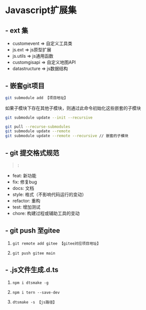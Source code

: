# Javascript扩展集

## - ext 集

- customevent => 自定义工具类
- js.ext => js原型扩展
- js.utils => js通用函数
- customgisapi => 自定义地图API
- datastructure => js数据结构


## - 嵌套git项目

```bash
git submodule add 【项目地址】
```
如果子模块下存在其他子模块，则通过此命令初始化这些嵌套的子模块
```bash
git submodule update --init --recursive 
```
```bash
git pull --recurse-submodules
git submodule update --remote
git submodule update --remote --recursive // 嵌套的子模块
```
## - git 提交格式规范
> <type>: <body>

- feat: 新功能
- fix: 修复bug
- docs: 文档
- style: 格式（不影响代码运行的变动）
- refactor: 重构
- test: 增加测试
- chore: 构建过程或辅助工具的变动
## - git push 至gitee

1. ```
   git remote add gitee 【gitee对应项目地址】
   ```

2. ```
   git push gitee main
   ```
## - .js文件生成.d.ts

1. ```
   npm i dtsmake -g
   ```

2. ```
   npm i tern --save-dev
   ```

3. ```
   dtsmake -s 【js路径】
   ```

